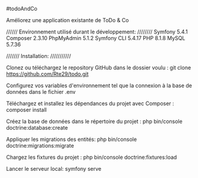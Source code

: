 #todoAndCo

Améliorez une application existante de ToDo & Co

////// Environnement utilisé durant le développement: ////////
Symfony 5.4.1 Composer 2.3.10 PhpMyAdmin 5.1.2 Symfony CLI 5.4.17 PHP 8.1.8 MySQL 5.7.36

/////// Installation: ///////////

Clonez ou téléchargez le repository GitHub dans le dossier voulu : git clone https://github.com/Rte29/todo.git

Configurez vos variables d'environnement tel que la connexion à la base de données dans le fichier .env

Téléchargez et installez les dépendances du projet avec Composer : composer install

Créez la base de données dans le répertoire du projet : php bin/console doctrine:database:create

Appliquer les migrations des entités: php bin/console doctrine:migrations:migrate

Chargez les fixtures du projet : php bin/console doctrine:fixtures:load

Lancer le serveur local: symfony serve
